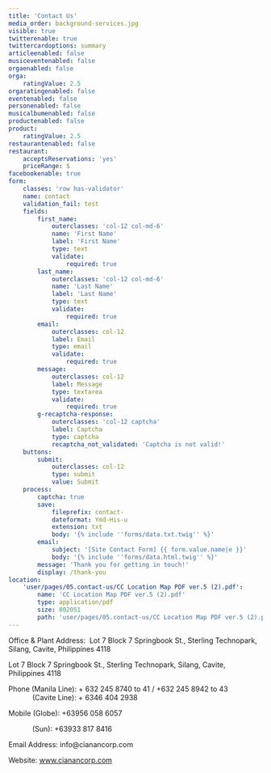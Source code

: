 ```yaml
---
title: 'Contact Us'
media_order: background-services.jpg
visible: true
twitterenable: true
twittercardoptions: summary
articleenabled: false
musiceventenabled: false
orgaenabled: false
orga:
    ratingValue: 2.5
orgaratingenabled: false
eventenabled: false
personenabled: false
musicalbumenabled: false
productenabled: false
product:
    ratingValue: 2.5
restaurantenabled: false
restaurant:
    acceptsReservations: 'yes'
    priceRange: $
facebookenable: true
form:
    classes: 'row has-validator'
    name: contact
    validation_fail: test
    fields:
        first_name:
            outerclasses: 'col-12 col-md-6'
            name: 'First Name'
            label: 'First Name'
            type: text
            validate:
                required: true
        last_name:
            outerclasses: 'col-12 col-md-6'
            name: 'Last Name'
            label: 'Last Name'
            type: text
            validate:
                required: true
        email:
            outerclasses: col-12
            label: Email
            type: email
            validate:
                required: true
        message:
            outerclasses: col-12
            label: Message
            type: textarea
            validate:
                required: true
        g-recaptcha-response:
            outerclasses: 'col-12 captcha'
            label: Captcha
            type: captcha
            recaptcha_not_validated: 'Captcha is not valid!'
    buttons:
        submit:
            outerclasses: col-12
            type: submit
            value: Submit
    process:
        captcha: true
        save:
            fileprefix: contact-
            dateformat: Ymd-His-u
            extension: txt
            body: '{% include ''forms/data.txt.twig'' %}'
        email:
            subject: '[Site Contact Form] {{ form.value.name|e }}'
            body: '{% include ''forms/data.html.twig'' %}'
        message: 'Thank you for getting in touch!'
        display: /thank-you
location:
    'user/pages/05.contact-us/CC Location Map PDF ver.5 (2).pdf':
        name: 'CC Location Map PDF ver.5 (2).pdf'
        type: application/pdf
        size: 802051
        path: 'user/pages/05.contact-us/CC Location Map PDF ver.5 (2).pdf'
---
```


<p>Office &amp; Plant Address:&nbsp; Lot 7 Block 7 Springbook St., Sterling Technopark, Silang, Cavite, Philippines 4118</p>
<p>Lot 7 Block 7 Springbook St., Sterling Technopark, Silang, Cavite, Philippines 4118</p>
<p>Phone (Manila Line):&nbsp;+ 632 245 8740 to 41 / +632 245 8942 to 43<br />&nbsp; &nbsp; &nbsp; &nbsp; &nbsp; &nbsp; (Cavite Line):&nbsp;+ 6346 404 2938</p>
<p>Mobile (Globe):&nbsp;+63956 058 6057</p>
<p>&nbsp; &nbsp; &nbsp; &nbsp; &nbsp; &nbsp; (Sun):&nbsp;+63933 817 8416</p>
<p>Email Address:&nbsp;info@cianancorp.com</p>
<p>Website:&nbsp;<a href="http://www.cianancorp.com" target="_blank" rel="noopener">www.cianancorp.com</a></p>